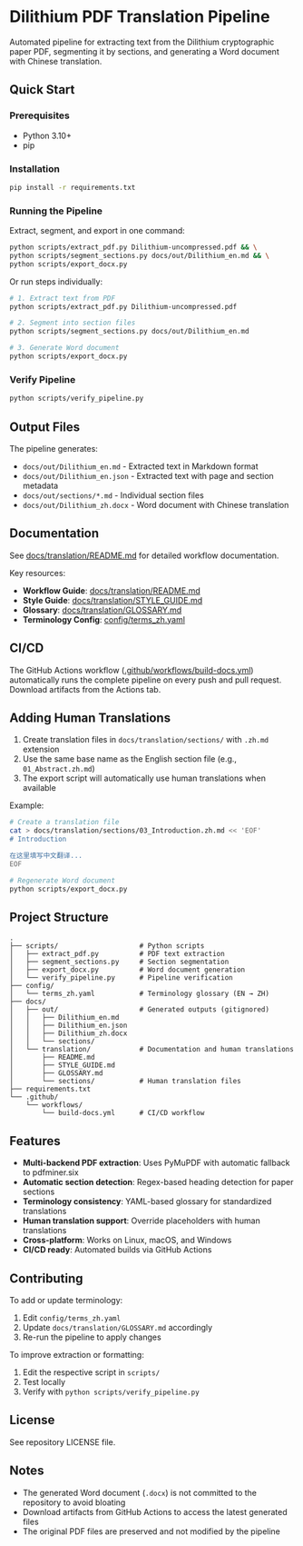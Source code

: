 # Dilithium PDF Translation Pipeline

Automated pipeline for extracting text from the Dilithium cryptographic paper PDF, segmenting it by sections, and generating a Word document with Chinese translation.

## Quick Start

### Prerequisites

- Python 3.10+
- pip

### Installation

```bash
pip install -r requirements.txt
```

### Running the Pipeline

Extract, segment, and export in one command:

```bash
python scripts/extract_pdf.py Dilithium-uncompressed.pdf && \
python scripts/segment_sections.py docs/out/Dilithium_en.md && \
python scripts/export_docx.py
```

Or run steps individually:

```bash
# 1. Extract text from PDF
python scripts/extract_pdf.py Dilithium-uncompressed.pdf

# 2. Segment into section files
python scripts/segment_sections.py docs/out/Dilithium_en.md

# 3. Generate Word document
python scripts/export_docx.py
```

### Verify Pipeline

```bash
python scripts/verify_pipeline.py
```

## Output Files

The pipeline generates:

- `docs/out/Dilithium_en.md` - Extracted text in Markdown format
- `docs/out/Dilithium_en.json` - Extracted text with page and section metadata
- `docs/out/sections/*.md` - Individual section files
- `docs/out/Dilithium_zh.docx` - Word document with Chinese translation

## Documentation

See [docs/translation/README.md](docs/translation/README.md) for detailed workflow documentation.

Key resources:
- **Workflow Guide**: [docs/translation/README.md](docs/translation/README.md)
- **Style Guide**: [docs/translation/STYLE_GUIDE.md](docs/translation/STYLE_GUIDE.md)
- **Glossary**: [docs/translation/GLOSSARY.md](docs/translation/GLOSSARY.md)
- **Terminology Config**: [config/terms_zh.yaml](config/terms_zh.yaml)

## CI/CD

The GitHub Actions workflow ([.github/workflows/build-docs.yml](.github/workflows/build-docs.yml)) automatically runs the complete pipeline on every push and pull request. Download artifacts from the Actions tab.

## Adding Human Translations

1. Create translation files in `docs/translation/sections/` with `.zh.md` extension
2. Use the same base name as the English section file (e.g., `01_Abstract.zh.md`)
3. The export script will automatically use human translations when available

Example:

```bash
# Create a translation file
cat > docs/translation/sections/03_Introduction.zh.md << 'EOF'
# Introduction

在这里填写中文翻译...
EOF

# Regenerate Word document
python scripts/export_docx.py
```

## Project Structure

```
.
├── scripts/                    # Python scripts
│   ├── extract_pdf.py          # PDF text extraction
│   ├── segment_sections.py     # Section segmentation
│   ├── export_docx.py          # Word document generation
│   └── verify_pipeline.py      # Pipeline verification
├── config/
│   └── terms_zh.yaml           # Terminology glossary (EN → ZH)
├── docs/
│   ├── out/                    # Generated outputs (gitignored)
│   │   ├── Dilithium_en.md
│   │   ├── Dilithium_en.json
│   │   ├── Dilithium_zh.docx
│   │   └── sections/
│   └── translation/            # Documentation and human translations
│       ├── README.md
│       ├── STYLE_GUIDE.md
│       ├── GLOSSARY.md
│       └── sections/           # Human translation files
├── requirements.txt
└── .github/
    └── workflows/
        └── build-docs.yml      # CI/CD workflow
```

## Features

- **Multi-backend PDF extraction**: Uses PyMuPDF with automatic fallback to pdfminer.six
- **Automatic section detection**: Regex-based heading detection for paper sections
- **Terminology consistency**: YAML-based glossary for standardized translations
- **Human translation support**: Override placeholders with human translations
- **Cross-platform**: Works on Linux, macOS, and Windows
- **CI/CD ready**: Automated builds via GitHub Actions

## Contributing

To add or update terminology:

1. Edit `config/terms_zh.yaml`
2. Update `docs/translation/GLOSSARY.md` accordingly
3. Re-run the pipeline to apply changes

To improve extraction or formatting:

1. Edit the respective script in `scripts/`
2. Test locally
3. Verify with `python scripts/verify_pipeline.py`

## License

See repository LICENSE file.

## Notes

- The generated Word document (`.docx`) is not committed to the repository to avoid bloating
- Download artifacts from GitHub Actions to access the latest generated files
- The original PDF files are preserved and not modified by the pipeline
